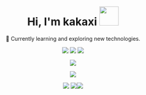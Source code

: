 <div align="center"><h1>Hi, I'm kakaxi <img src="https://media.giphy.com/media/J2awouDsf23R2vo2p5/giphy.gif" width="50"></h1>
<p align="center">🌱 Currently learning and exploring new technologies.</p>

<a href="https://t.me/kakaxi"><img src="https://img.shields.io/badge/Telegram-%232E87FB?style=for-the-badge&logo=telegram&logoColor=white"/></a> 
<a href="mailto:kakaxi@example.com"><img src="https://img.shields.io/badge/Mail-%232E87FB?style=for-the-badge&logo=gmail&logoColor=white&color=C71610"/></a>
<a href="https://discordapp.com/users/kakaxi"><img src="https://img.shields.io/badge/Discord-%232E87FB?style=for-the-badge&logo=Discord&logoColor=white&color=5865F2"/></a>



[![](https://visitcount.itsvg.in/api?id=kakaxill&label=Profile%20Views&icon=5&pretty=false)](https://visitcount.itsvg.in)




<p align="center"><img src="https://raw.githubusercontent.com/kakaxill/kakaxill/output/github-contribution-grid-snake.svg"></p>

![](https://github-profile-trophy.vercel.app/?username=kakaxill&theme=tokyonight&no-frame=true&no-bg=true&margin-w=4)
![](https://github-readme-stats.vercel.app/api?username=kakaxill&theme=tokyonight&hide_border=true&include_all_commits=false&count_private=false)![](https://github-readme-streak-stats.herokuapp.com/?user=kakaxill&theme=tokyonight&hide_border=true)</div>